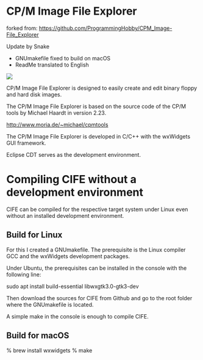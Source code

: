 # CP/M Image File Explorer #
forked from:
https://github.com/ProgrammingHobby/CPM_Image-File_Explorer

Update by Snake
- GNUmakefile fixed to build on macOS
- ReadMe translated to English

![](CIFE_Linux.jpg)

CP/M Image File Explorer is designed to easily create and edit binary floppy and hard disk images.

The CP/M Image File Explorer is based on the source code of the CP/M tools by Michael Haardt in version 2.23.

http://www.moria.de/~michael/cpmtools

The CP/M Image File Explorer is developed in C/C++ with the wxWidgets GUI framework.

Eclipse CDT serves as the development environment.

# Compiling CIFE without a development environment #
CIFE can be compiled for the respective target system under Linux even without an installed development environment.

## Build for Linux ##
For this I created a GNUmakefile. The prerequisite is the Linux compiler GCC and the wxWidgets development packages.

Under Ubuntu, the prerequisites can be installed in the console with the following line:

sudo apt install build-essential libwxgtk3.0-gtk3-dev

Then download the sources for CIFE from Github and go to the root folder where the GNUmakefile is located.

A simple make in the console is enough to compile CIFE.

## Build for macOS #
% brew install wxwidgets
% make
